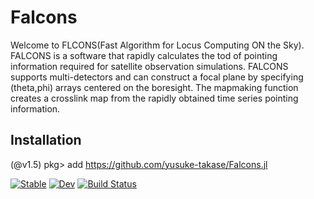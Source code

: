 # Falcons
Welcome to FLCONS(Fast Algorithm for Locus Computing ON the Sky).
FALCONS is a software that rapidly calculates the tod of pointing information required for satellite observation simulations. FALCONS supports multi-detectors and can construct a focal plane by specifying (theta,phi) arrays centered on the boresight.
The mapmaking function creates a crosslink map from the rapidly obtained time series pointing information.

## Installation
(@v1.5) pkg> add https://github.com/yusuke-takase/Falcons.jl



[![Stable](https://img.shields.io/badge/docs-stable-blue.svg)](https://yusuke-takase.github.io/Falcons.jl/stable)
[![Dev](https://img.shields.io/badge/docs-dev-blue.svg)](https://yusuke-takase.github.io/Falcons.jl/dev)
[![Build Status](https://travis-ci.com/yusuke-takase/Falcons.jl.svg?branch=master)](https://travis-ci.com/yusuke-takase/Falcons.jl)
